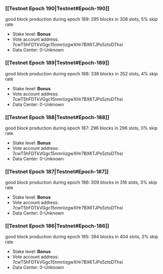 ### [[Testnet Epoch 190|Testnet#Epoch-190]]
good block production during epoch 189: 295 blocks in 308 slots, 5% skip rate
* Stake level: **Bonus** 
* Vote account address: 7cwT5hFDTkVGgc15nmriizgwXHr7BX6TJPs5ztoDThsi
* Data Center: 0-Unknown
### [[Testnet Epoch 189|Testnet#Epoch-189]]
good block production during epoch 188: 338 blocks in 352 slots, 4% skip rate
* Stake level: **Bonus** 
* Vote account address: 7cwT5hFDTkVGgc15nmriizgwXHr7BX6TJPs5ztoDThsi
* Data Center: 0-Unknown
### [[Testnet Epoch 188|Testnet#Epoch-188]]
good block production during epoch 187: 296 blocks in 296 slots, 0% skip rate
* Stake level: **Bonus** 
* Vote account address: 7cwT5hFDTkVGgc15nmriizgwXHr7BX6TJPs5ztoDThsi
* Data Center: 0-Unknown
### [[Testnet Epoch 187|Testnet#Epoch-187]]
good block production during epoch 186: 309 blocks in 316 slots, 3% skip rate
* Stake level: **Bonus** 
* Vote account address: 7cwT5hFDTkVGgc15nmriizgwXHr7BX6TJPs5ztoDThsi
* Data Center: 0-Unknown
### [[Testnet Epoch 186|Testnet#Epoch-186]]
good block production during epoch 185: 394 blocks in 404 slots, 3% skip rate
* Stake level: **Bonus** 
* Vote account address: 7cwT5hFDTkVGgc15nmriizgwXHr7BX6TJPs5ztoDThsi
* Data Center: 0-Unknown